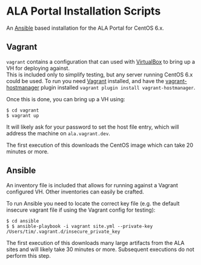# ALA Portal Installation Scripts
An [Ansible](http://www.ansible.com/) based installation for the ALA Portal for CentOS 6.x.

## Vagrant
`vagrant` contains a configuration that can used with [VirtualBox](https://www.virtualbox.org/) to bring up a VH for deploying against.  
This is included only to simplify testing, but any server running CentOS 6.x could be used.  To run you need [Vagrant](http://www.vagrantup.com/)
installed, and have the [vagrant-hostmanager](https://github.com/smdahlen/vagrant-hostmanager) plugin installed `vagrant plugin install vagrant-hostmanager`.

Once this is done, you can bring up a VH using:
```
$ cd vagrant
$ vagrant up
```

It will likely ask for your password to set the host file entry, which will address the machine on `ala.vagrant.dev`.

The first execution of this downloads the CentOS image which can take 20 minutes or more. 

## Ansible

An inventory file is included that allows for running against a Vagrant configured VH.  Other inventories can easily be crafted.  

To run Ansible you need to locate the correct key file (e.g. the default insecure vagrant file if using the Vagrant config for testing):

```
$ cd ansible
$ $ ansible-playbook -i vagrant site.yml --private-key /Users/tim/.vagrant.d/insecure_private_key 
```

The first execution of this downloads many large artifacts from the ALA sites and will likely take 30 minutes or more.  Subsequent executions do not perform this step.